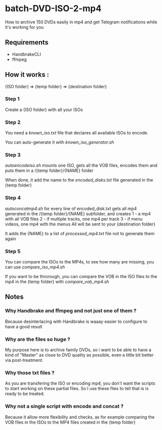 # batch-DVD-ISO-2-mp4
How to archive 150 DVDs easily in mp4 and get Telegram notifications while it's working for you

## Requirements
- HandbrakeCLI
- ffmpeg

## How it works :

{ISO folder} => {temp folder} => {destination folder}

### Step 1

Create a {ISO folder} with all your ISOs

### Step 2

You need a *known_iso.txt* file that declares all available ISOs to encode.

You can auto-generate it with *known_iso_generator.sh*

### Step 3 

*autoencodeiso.sh* mounts one ISO, gets all the VOB files, encodes them and puts them in a /{temp folder}/{NAME} folder

When done, it add the name to the *encoded_disks.txt* file generated in the {temp folder}

### Step 4 

*autoconcatmp4.sh* for every line of encoded_disk.txt gets all mp4 generated in the /{temp folder}/{NAME} subfolder, and creates 
1 - a mp4 with all VOB files
2 - if multiple tracks, one mp4 per track
3 - if menu videos, one mp4 with the menus
All will be sent to your {destination folder}

It adds the {NAME} to a list of *processed_mp4.txt* file not to generate them again

### Step 5 

You can compare the ISOs to the MP4s, to see how many are missing, you can use *compare_iso_mp4.sh*

If you want to be throrough, you can compare the VOB in the ISO files to the mp4 in the {temp folder} with *compare_vob_mp4.sh*

## Notes

### Why Handbrake and ffmpeg and not just one of them ?
Because desinterlacing with Handbrake is waaay easier to configure to have a good result

### Why are the files so huge ?
My purpose here is to archive family DVDs, so i want to be able to have a kind of "Master" as close to DVD quality as possible, even a little bit better via post-treatment.

### Why those txt files ?
As you are transfering the ISO or encoding mp4, you don't want the scripts to start working on these partial files. So I use these files to tell that is is ready to be treated.

### Why not a single script with encode and concat ?
Because it allow more flexibility and checks, as for example comparing the VOB files in the ISOs to the MP4 files created in the {temp folder}
